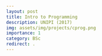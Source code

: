 ```yaml
---
layout: post
title: Intro to Programming
description: UNIPI (2017)
img: assets/img/projects/cprog.png
importance: 1
category: BSc
redirect: .
---
```

